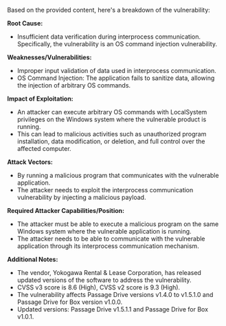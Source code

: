 Based on the provided content, here's a breakdown of the vulnerability:

**Root Cause:**
- Insufficient data verification during interprocess communication. Specifically, the vulnerability is an OS command injection vulnerability.

**Weaknesses/Vulnerabilities:**
- Improper input validation of data used in interprocess communication.
- OS Command Injection: The application fails to sanitize data, allowing the injection of arbitrary OS commands.

**Impact of Exploitation:**
- An attacker can execute arbitrary OS commands with LocalSystem privileges on the Windows system where the vulnerable product is running.
- This can lead to malicious activities such as unauthorized program installation, data modification, or deletion, and full control over the affected computer.

**Attack Vectors:**
- By running a malicious program that communicates with the vulnerable application.
- The attacker needs to exploit the interprocess communication vulnerability by injecting a malicious payload.

**Required Attacker Capabilities/Position:**
- The attacker must be able to execute a malicious program on the same Windows system where the vulnerable application is running.
- The attacker needs to be able to communicate with the vulnerable application through its interprocess communication mechanism.

**Additional Notes:**
- The vendor, Yokogawa Rental & Lease Corporation, has released updated versions of the software to address the vulnerability.
- CVSS v3 score is 8.6 (High), CVSS v2 score is 9.3 (High).
- The vulnerability affects Passage Drive versions v1.4.0 to v1.5.1.0 and Passage Drive for Box version v1.0.0.
- Updated versions: Passage Drive v1.5.1.1 and Passage Drive for Box v1.0.1.